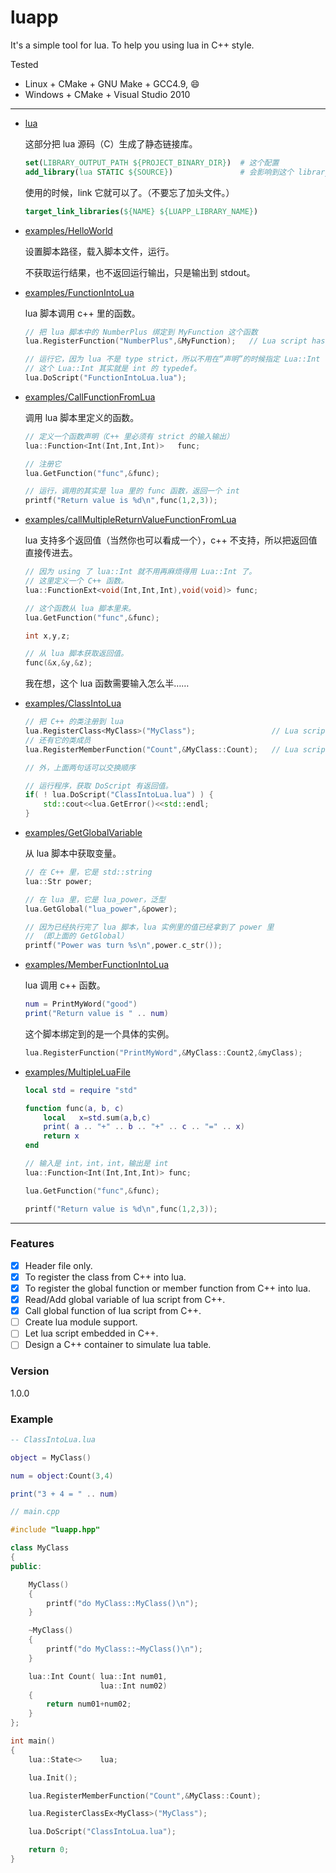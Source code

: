 # luapp

It's a simple tool for lua.
To help you using lua in C++ style.

Tested

-   Linux + CMake + GNU Make + GCC4.9, :smile:
-   Windows + CMake + Visual Studio 2010

---

-   [lua](lua/CMakeLists.txt)

    这部分把 lua 源码（C）生成了静态链接库。

    ```cmake
    set(LIBRARY_OUTPUT_PATH ${PROJECT_BINARY_DIR})  # 这个配置
    add_library(lua STATIC ${SOURCE})               # 会影响到这个 library 的安装
    ```

    使用的时候，link 它就可以了。（不要忘了加头文件。）

    ```cmake
    target_link_libraries(${NAME} ${LUAPP_LIBRARY_NAME})
    ```

-   [examples/HelloWorld](examples/HelloWorld/HelloWorld.cpp)

    设置脚本路径，载入脚本文件，运行。

    不获取运行结果，也不返回运行输出，只是输出到 stdout。

-   [examples/FunctionIntoLua](examples/FunctionIntoLua/FunctionIntoLua.cpp)

    lua 脚本调用 c++ 里的函数。

    ```cpp
    // 把 lua 脚本中的 NumberPlus 绑定到 MyFunction 这个函数
	lua.RegisterFunction("NumberPlus",&MyFunction);   // Lua script has MyFunction() now.

    // 运行它，因为 lua 不是 type strict，所以不用在“声明”的时候指定 Lua::Int 什么的。
    // 这个 Lua::Int 其实就是 int 的 typedef。
	lua.DoScript("FunctionIntoLua.lua");
    ```

-   [examples/CallFunctionFromLua](examples/CallFunctionFromLua/CallFunctionFromLua.cpp)

    调用 lua 脚本里定义的函数。

    ```cpp
    // 定义一个函数声明（C++ 里必须有 strict 的输入输出）
    lua::Function<Int(Int,Int,Int)>   func;

    // 注册它
    lua.GetFunction("func",&func);

    // 运行，调用的其实是 lua 里的 func 函数，返回一个 int
    printf("Return value is %d\n",func(1,2,3));
    ```

-   [examples/callMultipleReturnValueFunctionFromLua](examples/callMultipleReturnValueFunctionFromLua/callMultipleReturnValueFunctionFromLua.cpp)

    lua 支持多个返回值（当然你也可以看成一个），c++ 不支持，所以把返回值直接传进去。

    ```cpp
    // 因为 using 了 lua::Int 就不用再麻烦得用 Lua::Int 了。
    // 这里定义一个 C++ 函数。
    lua::FunctionExt<void(Int,Int,Int),void(void)> func;

    // 这个函数从 lua 脚本里来。
    lua.GetFunction("func",&func);

    int x,y,z;

    // 从 lua 脚本获取返回值。
    func(&x,&y,&z);
    ```

    我在想，这个 lua 函数需要输入怎么半……

-   [examples/ClassIntoLua](examples/ClassIntoLua/ClassIntoLua.cpp)

    ```cpp
    // 把 C++ 的类注册到 lua
    lua.RegisterClass<MyClass>("MyClass");                 // Lua script has class now.
    // 还有它的类成员
    lua.RegisterMemberFunction("Count",&MyClass::Count);   // Lua script has member function now.

    // 外，上面两句话可以交换顺序

    // 运行程序，获取 DoScript 有返回值。
    if( ! lua.DoScript("ClassIntoLua.lua") ) {
        std::cout<<lua.GetError()<<std::endl;
    }
    ```

-   [examples/GetGlobalVariable](examples/GetGlobalVariable/GetGlobalVariable.cpp)

    从 lua 脚本中获取变量。

    ```cpp
    // 在 C++ 里，它是 std::string
	lua::Str power;

    // 在 lua 里，它是 lua_power，泛型
	lua.GetGlobal("lua_power",&power);

    // 因为已经执行完了 lua 脚本，lua 实例里的值已经拿到了 power 里
    // （即上面的 GetGlobal）
	printf("Power was turn %s\n",power.c_str());
    ```

-   [examples/MemberFunctionIntoLua](examples/MemberFunctionIntoLua/MemberFunctionIntoLua.cpp)

    lua 调用 c++ 函数。

    ```lua
    num = PrintMyWord("good")
    print("Return value is " .. num)
    ```

    这个脚本绑定到的是一个具体的实例。

    ```cpp
    lua.RegisterFunction("PrintMyWord",&MyClass::Count2,&myClass);
    ```

-   [examples/MultipleLuaFile](examples/MultipleLuaFile/MultipleLuaFile.cpp)

    ```lua
    local std = require "std"

    function func(a, b, c)
        local   x=std.sum(a,b,c)
        print( a .. "+" .. b .. "+" .. c .. "=" .. x)
        return x
    end
    ```

    ```cpp
    // 输入是 int，int，int，输出是 int
	lua::Function<Int(Int,Int,Int)> func;

	lua.GetFunction("func",&func);

	printf("Return value is %d\n",func(1,2,3));
    ```

---

### Features

- [x] Header file only.
- [x] To register the class from C++ into lua.
- [x] To register the global function or member function from C++ into lua.
- [x] Read/Add global variable of lua script from C++.
- [x] Call global function of lua script from C++.
- [ ] Create lua module support.
- [ ] Let lua script embedded in C++.
- [ ] Design a C++ container to simulate lua table.

### Version

1.0.0

### Example

```lua
-- ClassIntoLua.lua

object = MyClass()

num = object:Count(3,4)

print("3 + 4 = " .. num)
```

```c++
// main.cpp

#include "luapp.hpp"

class MyClass
{
public:

    MyClass()
    {
        printf("do MyClass::MyClass()\n");
    }

    ~MyClass()
    {
        printf("do MyClass::~MyClass()\n");
    }

    lua::Int Count( lua::Int num01,
                    lua::Int num02)
    {
        return num01+num02;
    }
};

int main()
{
    lua::State<>    lua;

    lua.Init();

    lua.RegisterMemberFunction("Count",&MyClass::Count);

    lua.RegisterClassEx<MyClass>("MyClass");

    lua.DoScript("ClassIntoLua.lua");

    return 0;
}
```
